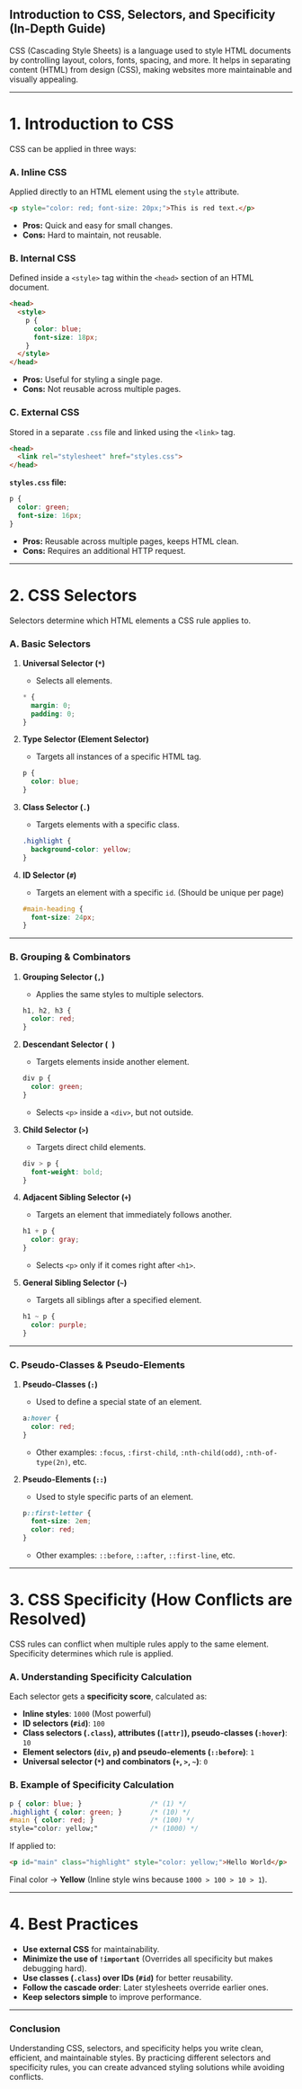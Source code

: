 ## **Introduction to CSS, Selectors, and Specificity (In-Depth Guide)**  

CSS (Cascading Style Sheets) is a language used to style HTML documents by controlling layout, colors, fonts, spacing, and more. It helps in separating content (HTML) from design (CSS), making websites more maintainable and visually appealing.

---

# **1. Introduction to CSS**
CSS can be applied in three ways:  

### **A. Inline CSS**  
Applied directly to an HTML element using the `style` attribute.
```html
<p style="color: red; font-size: 20px;">This is red text.</p>
```
- **Pros:** Quick and easy for small changes.
- **Cons:** Hard to maintain, not reusable.

### **B. Internal CSS**  
Defined inside a `<style>` tag within the `<head>` section of an HTML document.
```html
<head>
  <style>
    p {
      color: blue;
      font-size: 18px;
    }
  </style>
</head>
```
- **Pros:** Useful for styling a single page.
- **Cons:** Not reusable across multiple pages.

### **C. External CSS**  
Stored in a separate `.css` file and linked using the `<link>` tag.
```html
<head>
  <link rel="stylesheet" href="styles.css">
</head>
```
**`styles.css` file:**
```css
p {
  color: green;
  font-size: 16px;
}
```
- **Pros:** Reusable across multiple pages, keeps HTML clean.
- **Cons:** Requires an additional HTTP request.

---

# **2. CSS Selectors**
Selectors determine which HTML elements a CSS rule applies to.

### **A. Basic Selectors**
1. **Universal Selector (`*`)**  
   - Selects all elements.
   ```css
   * {
     margin: 0;
     padding: 0;
   }
   ```
   
2. **Type Selector (Element Selector)**  
   - Targets all instances of a specific HTML tag.
   ```css
   p {
     color: blue;
   }
   ```

3. **Class Selector (`.`)**  
   - Targets elements with a specific class.
   ```css
   .highlight {
     background-color: yellow;
   }
   ```

4. **ID Selector (`#`)**  
   - Targets an element with a specific `id`. (Should be unique per page)
   ```css
   #main-heading {
     font-size: 24px;
   }
   ```

---

### **B. Grouping & Combinators**
1. **Grouping Selector (`,`)**  
   - Applies the same styles to multiple selectors.
   ```css
   h1, h2, h3 {
     color: red;
   }
   ```

2. **Descendant Selector (` `)**  
   - Targets elements inside another element.
   ```css
   div p {
     color: green;
   }
   ```
   - Selects `<p>` inside a `<div>`, but not outside.

3. **Child Selector (`>`)**  
   - Targets direct child elements.
   ```css
   div > p {
     font-weight: bold;
   }
   ```

4. **Adjacent Sibling Selector (`+`)**  
   - Targets an element that immediately follows another.
   ```css
   h1 + p {
     color: gray;
   }
   ```
   - Selects `<p>` only if it comes right after `<h1>`.

5. **General Sibling Selector (`~`)**  
   - Targets all siblings after a specified element.
   ```css
   h1 ~ p {
     color: purple;
   }
   ```

---

### **C. Pseudo-Classes & Pseudo-Elements**
1. **Pseudo-Classes (`:`)**  
   - Used to define a special state of an element.
   ```css
   a:hover {
     color: red;
   }
   ```
   - Other examples: `:focus`, `:first-child`, `:nth-child(odd)`, `:nth-of-type(2n)`, etc.

2. **Pseudo-Elements (`::`)**  
   - Used to style specific parts of an element.
   ```css
   p::first-letter {
     font-size: 2em;
     color: red;
   }
   ```
   - Other examples: `::before`, `::after`, `::first-line`, etc.

---

# **3. CSS Specificity (How Conflicts are Resolved)**
CSS rules can conflict when multiple rules apply to the same element. Specificity determines which rule is applied.

### **A. Understanding Specificity Calculation**
Each selector gets a **specificity score**, calculated as:

- **Inline styles**: `1000` (Most powerful)
- **ID selectors (`#id`)**: `100`
- **Class selectors (`.class`), attributes (`[attr]`), pseudo-classes (`:hover`)**: `10`
- **Element selectors (`div`, `p`) and pseudo-elements (`::before`)**: `1`
- **Universal selector (`*`) and combinators (`+`, `>`, `~`)**: `0`

### **B. Example of Specificity Calculation**
```css
p { color: blue; }                 /* (1) */
.highlight { color: green; }       /* (10) */
#main { color: red; }              /* (100) */
style="color: yellow;"             /* (1000) */
```
If applied to:
```html
<p id="main" class="highlight" style="color: yellow;">Hello World</p>
```
Final color → **Yellow** (Inline style wins because `1000 > 100 > 10 > 1`).

---

# **4. Best Practices**
- **Use external CSS** for maintainability.
- **Minimize the use of `!important`** (Overrides all specificity but makes debugging hard).
- **Use classes (`.class`) over IDs (`#id`)** for better reusability.
- **Follow the cascade order**: Later stylesheets override earlier ones.
- **Keep selectors simple** to improve performance.

---

### **Conclusion**
Understanding CSS, selectors, and specificity helps you write clean, efficient, and maintainable styles. By practicing different selectors and specificity rules, you can create advanced styling solutions while avoiding conflicts.
